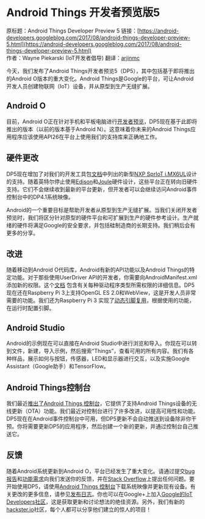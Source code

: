 # Android Things 开发者预览版5

原标题：Android Things Developer Preview 5
链接：[https://android-developers.googleblog.com/2017/08/android-things-developer-preview-5.html](https://android-developers.googleblog.com/2017/08/android-things-developer-preview-5.html)  
作者：Wayne Piekarski (IoT开发者倡导)
翻译：[arjinmc](https://github.com/arjinmc)  

今天，我们发布了Android Things开发者预览5（DP5），其中包括基于即将推出的Android O版本的重大变化。Android Things是Google的平台，可让Android开发人员创建物联网（IoT）设备，并从原型到生产无缝扩展。

## Android O

目前，Android O正在针对手机和平板电脑进行[开发者预览](https://android-developers.googleblog.com/2017/07/developer-preview-4-now-available.html)，DP5现在基于此即将推出的版本（以前的版本基于Android N）。这意味着你未来的Android Things应用程序应该使用API​​ 26在平台上使用我们的支持库来正确地工作。

## 硬件更改

DP5现在增加了对我们的开发工具包[文档](https://developer.android.com/things/hardware/developer-kits.html)中列出的新型[NXP SprIoT i.MX6UL](https://developer.android.com/things/hardware/imx6ul.html)设计的支持。随着英特尔停止使用[Edison](https://software.intel.com/en-us/iot/hardware/edison)和[Joule](https://software.intel.com/en-us/iot/hardware/joule)硬件设计，这些平台正在转向旧硬件支持。它们不会继续收到最新的平台更新，但开发者可以会继续访问Android事件控制台中的DP4.1系统映像。

Android的一个重要目标是帮助开发者从原型到生产无缝扩展。当我们关闭开发者预览时，我们将区分针对原型的硬件平台和可扩展到生产的硬件参考设计。生产就绪的硬件将满足Google的安全要求，并包括硅制造商的长期支持。我们稍后会有更多的分享。

## 改进

随着移动到Android O代码库，Android有新的API功能以及Android Things的特定功能。对于那些使用UserDriver API的开发者，你需要向AndroidManifest.xml添加新的权限。这个[文档](https://developers.android.com/things/sdk/drivers/index.html) 包含有关每种驱动程序类型所需权限的详细信息。DP5现在还在Raspberry Pi 3上支持OpenGL ES 2.0和WebView，这是开发人员非常需要的功能。我们还为Raspberry Pi 3 实现了[动态引脚复用](https://developer.android.com/things/hardware/raspberrypi-mode-matrix.html)，根据使用的功能，在运行时配置引脚。

## Android Studio

Android的示例现在可以直接在Android Studio中进行浏览和导入。你现在可以转到文件，新建，导入示例，然后搜索“Things”，查看可用的所有内容。我们有各种样品，展示如何与按钮，传感器，LED和显示器进行交互，以及实施Google Assistant（Google助手）和TensorFlow。

## Android Things控制台

我们最近[推出了](https://android-developers.googleblog.com/2017/06/android-things-console-developer-preview.html)[Android Things 控制台](https://partner.android.com/things/console)，它提供了支持Android Things设备的无线更新（OTA）功能。我们最近对控制台进行了许多改进，以提高可用性和功能。DP5现在在Android事件控制台中可用，但DP5更新不会自动推送到设备除非你干预。你将需要更新DP5的应用程序，然后创建一个新的更新，并通过控制台自己推送它。

## 反馈

随着Android系统更新到Android O，平台已经发生了重大变化。请通过提交[bug报告](https://code.google.com/p/android/issues/entry?template=Android%20Things%20bug%20report)和[功能需求](https://code.google.com/p/android/issues/entry?template=Android%20Things%20feature%20request)向我们发送你的反馈，并在[Stack Overflow](http://stackoverflow.com/questions/tagged/android-things)上提出任何问题。要开始使用DP5，请使用[Android Things 控制台](https://partner.android.com/things/console)下载系统映像并更新现有设备。有关更改的更多信息，请参见[发布日志](https://developer.android.com/things/preview/releases.html)。你也可以在Google+上加入[Google的IoT Developers社区](https://g.co/iotdev)，这是获取更新和讨论想法的绝佳资源。另外，我们有新的[hackster.io](https://hackster.io/google)社区，每个人都可以分享他们建立的惊人的项目！


